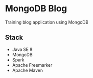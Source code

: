 MongoDB Blog
======
Training blog application using MongoDB  

Stack
-----
* Java SE 8
* MongoDB
* Spark
* Apache Freemarker
* Apache Maven